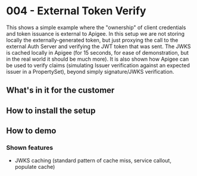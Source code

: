 # 004 - External Token Verify 

This shows a simple example where the "ownership" of client credentials and token issuance is external to Apigee. In this setup we are not storing locally the externally-generated token, but just proxying the call to the external Auth Server and verifying the JWT token that was sent. The JWKS is cached locally in Apigee (for 15 seconds, for ease of demonstration, but in the real world it should be much more). It is also shown how Apigee can be used to verify claims (simulating Issuer verification against an expected issuer in a PropertySet), beyond simply signature/JWKS verification.

## What's in it for the customer

## How to install the setup


## How to demo


### Shown features
 - JWKS caching (standard pattern of cache miss, service callout, populate cache)